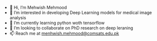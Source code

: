 - 👋 Hi, I’m Mehwish Mehmood
- 👀 I’m interested in developing Deep Learning models for medical image analysis
- 🌱 I’m currently learning python woth tensorflow
- 💞️ I’m looking to collaborate on PhD research on deep leraning
- 📫  Reach me  at menhwish.mehmood@comsats.edu.pk

<!---
Mehwish4593/Mehwish4593 is a ✨ special ✨ repository because its `README.md` (this file) appears on your GitHub profile.
You can click the Preview link to take a look at your changes.
--->

